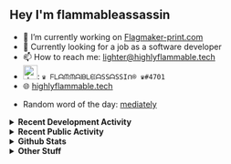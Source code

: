 ## Hey I'm flammableassassin

- 🔭 I’m currently working on [Flagmaker-print.com](https://flagmaker-print.com)
- 🌱  Currently looking for a job as a software developer
- 📫 How to reach me: [lighter@highlyflammable.tech](mailto:lighter@highlyflammable.tech?subject=Hello)
- <img src="https://discord.com/assets/2c21aeda16de354ba5334551a883b481.png" alt="drawing" width="25"/>: `♛ ᖴᒪᗩᙏᙏᗩᙖᒪᙓᗩSSᗩSSIᑎ® ♛#4701`
- 🌐 [highlyflammable.tech](https://highlyflammable.tech)

<!--START_SECTION:randomWord-->
- Random word of the day: [mediately](https://www.wordnik.com/words/mediately)
<!--END_SECTION:randomWord-->

<details>
  <summary><b>Recent Development Activity</b></summary>
  Doesn't record in dev containers
    <br> 
  
  <!--START_SECTION:waka-->

```text
JavaScript       10 hrs 12 mins  █████████████████████░░░░   84.05 %
JSON             1 hr 9 mins     ██▒░░░░░░░░░░░░░░░░░░░░░░   09.57 %
TOML             21 mins         ▓░░░░░░░░░░░░░░░░░░░░░░░░   02.89 %
TypeScript       11 mins         ▒░░░░░░░░░░░░░░░░░░░░░░░░   01.62 %
Bash             8 mins          ▒░░░░░░░░░░░░░░░░░░░░░░░░   01.21 %
Other            3 mins          ░░░░░░░░░░░░░░░░░░░░░░░░░   00.48 %
```

<!--END_SECTION:waka-->

</details>

<details>
  <summary><b>Recent Public Activity</b></summary>
    <br>

  <!--START_SECTION:activity-->
1. 🗣 Commented on [#1](https://github.com/Flagmaker-Print/status/issues/1) in [Flagmaker-Print/status](https://github.com/Flagmaker-Print/status)
2. 🗣 Commented on [#1](https://github.com/Flagmaker-Print/status/issues/1) in [Flagmaker-Print/status](https://github.com/Flagmaker-Print/status)
3. 💪 Opened PR [#1369](https://github.com/abalabahaha/eris/pull/1369) in [abalabahaha/eris](https://github.com/abalabahaha/eris)
4. ❗️ Closed issue [#8](https://github.com/flamableassassin/status/issues/8) in [flamableassassin/status](https://github.com/flamableassassin/status)
5. 🗣 Commented on [#8](https://github.com/flamableassassin/status/issues/8) in [flamableassassin/status](https://github.com/flamableassassin/status)
  <!--END_SECTION:activity-->

</details>

<details>
  <summary><b>Github Stats</b></summary>
    <br>
    <p align="center">
      <img width="48%" src="https://github-readme-stats.vercel.app/api?username=flamableassassin&count_private=true&show_icons=true&theme=radical"/>
      <img width="48%" src="https://github-readme-streak-stats.herokuapp.com?user=flamableassassin&theme=neon-dark"/>
    </p>
  
</details>

<details>
  <summary><b>Other Stuff</b></summary>
  <br>
<a href="https://www.abuseipdb.com/user/67633" title="AbuseIPDB" alt="AbuseIPDB Contributor Badge">
	<img src="https://www.abuseipdb.com/contributor/67633.svg" style="width: 180px;">
</a>
  
</details>
